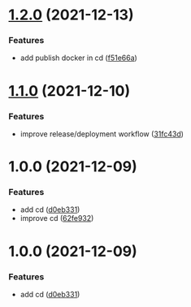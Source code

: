 # [1.2.0](https://github.com/julien-bouquet/personal-blog/compare/1.1.0...1.2.0) (2021-12-13)


### Features

* add publish docker in cd ([f51e66a](https://github.com/julien-bouquet/personal-blog/commit/f51e66a084be2336e4b1d11c3e09b5c95a13eb77))

# [1.1.0](https://github.com/julien-bouquet/personal-blog/compare/1.0.0...1.1.0) (2021-12-10)


### Features

* improve release/deployment workflow ([31fc43d](https://github.com/julien-bouquet/personal-blog/commit/31fc43d5627a9fffef3b548705d01a86d54a5e58))

# 1.0.0 (2021-12-09)


### Features

* add cd ([d0eb331](https://github.com/julien-bouquet/personal-blog/commit/d0eb33176771de1123abc2947d31d2d7d6911be8))
* improve cd ([62fe932](https://github.com/julien-bouquet/personal-blog/commit/62fe9328fa49936efcfe076f0d2bcf6aa2041a6b))

# 1.0.0 (2021-12-09)


### Features

* add cd ([d0eb331](https://github.com/julien-bouquet/personal-blog/commit/d0eb33176771de1123abc2947d31d2d7d6911be8))
